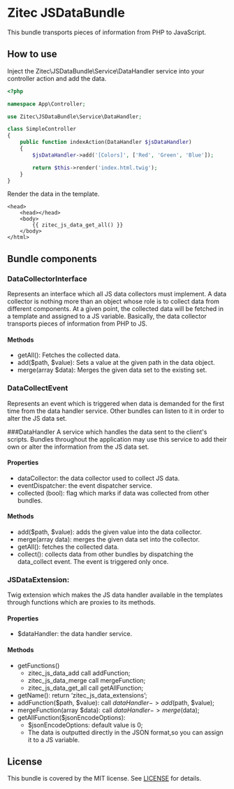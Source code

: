 # Zitec JSDataBundle

This bundle transports pieces of information from PHP to JavaScript.

## How to use
Inject the Zitec\JSDataBundle\Service\DataHandler service into your controller action and add the data.
```php
<?php

namespace App\Controller;

use Zitec\JSDataBundle\Service\DataHandler;

class SimpleController
{
    public function indexAction(DataHandler $jsDataHandler)
    {
        $jsDataHandler->add('[Colors]', ['Red', 'Green', 'Blue']);

        return $this->render('index.html.twig');
    }
}
```
Render the data in the template.
```twig
<head>
    <head></head>
    <body>
        {{ zitec_js_data_get_all() }}
    </body>
</html>
```

## Bundle components

### DataCollectorInterface
Represents an interface which all JS data collectors must implement. A data collector is nothing more than an object whose role is to collect data
from different components. At a given point, the collected data will be fetched in a template and assigned to a JS variable. Basically, the data
collector transports pieces of information from PHP to JS.

#### Methods
  * getAll(): Fetches the collected data.
  * add($path, $value):  Sets a value at the given path in the data object.
  * merge(array $data): Merges the given data set to the existing set.

### DataCollectEvent
Represents an event which is triggered when data is demanded for the first time from the data handler service. Other bundles can listen to it in
order to alter the JS data set.

###DataHandler
A service which handles the data sent to the client's scripts. Bundles throughout the application may use this service to add their own or
alter the information from the JS data set.

#### Properties
  * dataCollector: the data collector used to collect JS data.
  * eventDispatcher: the event dispatcher service.
  * collected (bool): flag which marks if data was collected from other bundles.

#### Methods
  * add($path, $value): adds the given value into the data collector.
  * merge(array data): merges the given data set into the collector.
  * getAll(): fetches the collected data.
  * collect(): collects data from other bundles by dispatching the data_collect event.  The event is triggered only once.

### JSDataExtension:
Twig extension which makes the JS data handler available in the templates through functions which are proxies to its methods.

#### Properties
  * $dataHandler: the data handler service.

#### Methods
  * getFunctions()
    * zitec_js_data_add call addFunction;
    * zitec_js_data_merge call mergeFunction;
    * zitec_js_data_get_all call getAllFunction;
  * getName(): return ‘zitec_js_data_extensions’;
  * addFunction($path, $value): call $dataHandler->add($path, $value);
  * mergeFunction(array $data): call $dataHandler->merge($data);
  * getAllFunction($jsonEncodeOptions):
      * $jsonEncodeOptions: default value is 0;
      * The data is outputted directly in the JSON format,so you can assign it to a JS variable.

## License
This bundle is covered by the MIT license. See [LICENSE](LICENSE) for details.
